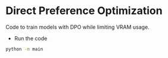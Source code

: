 # Direct Preference Optimization

Code to train models with DPO while limiting VRAM usage.

- Run the code
```sh
python -m main
```